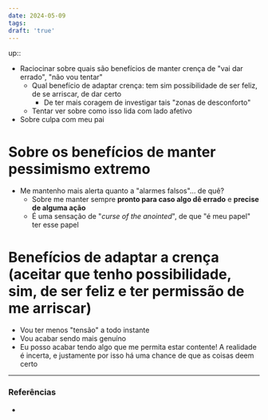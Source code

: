 ```yaml
---
date: 2024-05-09
tags:
draft: 'true'
---
```

up:: 

- Raciocinar sobre quais são benefícios de manter crença de "vai dar errado", "não vou tentar"
	- Qual benefício de adaptar crença: tem sim possibilidade de ser feliz, de se arriscar, de dar certo
		- De ter mais coragem de investigar tais "zonas de desconforto"
	- Tentar ver sobre como isso lida com lado afetivo
- Sobre culpa com meu pai

# Sobre os benefícios de manter pessimismo extremo
- Me mantenho mais alerta quanto a "alarmes falsos"... de quê? 
	- Sobre me manter sempre **pronto para caso algo dê errado** e **precise de alguma ação**
	- É uma sensação de "*curse of the anointed*", de que "é meu papel" ter esse papel

# Benefícios de adaptar a crença (aceitar que tenho possibilidade, sim, de ser feliz e ter permissão de me arriscar)
- Vou ter menos "tensão" a todo instante
- Vou acabar sendo mais genuíno
- Eu posso acabar tendo algo que me permita estar contente! A realidade é incerta, e justamente por isso há uma chance de que as coisas deem certo

---
### Referências
- 